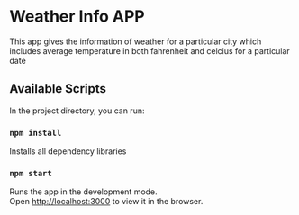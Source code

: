 # Weather Info APP
This app gives the information of weather for a particular city which includes average temperature in both fahrenheit and celcius for a particular date

## Available Scripts

In the project directory, you can run:
### `npm install`
Installs all dependency libraries

### `npm start`

Runs the app in the development mode.\
Open [http://localhost:3000](http://localhost:3000) to view it in the browser.

